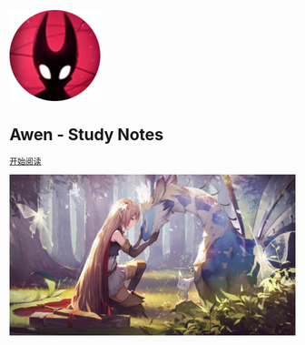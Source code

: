 <!-- _coverpage.md -->

![logo](image/Logo.png)

# **Awen - Study Notes**

[开始阅读](./README.md)

<!-- 背景图片 -->

![](image/bg.jpg)

